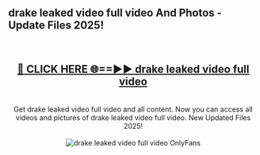 <h2>drake leaked video full video And Photos - Update Files 2025!</h2>
<br>
<div align="center">
<h2><a href="https://linkcuts.com/hfmhzwbr" rel="nofollow">🔴 CLICK HERE 🌐==►► drake leaked video full video</a></h2>
<br>
Get drake leaked video full video and all content. Now you can access all videos and pictures of drake leaked video full video. New Updated Files 2025!
<br>
<br>
<a href="https://linkcuts.com/hfmhzwbr" rel="nofollow" data-target="animated-image.originalLink"><img src="https://i.ibb.co.com/WyWwxjT/player-gif2.gif" alt="drake leaked video full video OnlyFans" style="max-width: 100%; display: inline-block;" data-target="animated-image.originalImage"></a>
</div>
<br>